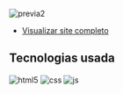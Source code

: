
![previa2](https://github.com/camilyolivei/teladelogin/assets/120147200/9e21eb72-a981-424d-86f4-e854b984433d)


- [Visualizar site completo](https://camilyolivei.github.io/teladelogin/)<br/>

## Tecnologias usada

<div style="display: inline_block">
  <img align="center" alt="html5" src="https://img.shields.io/badge/HTML5-E34F26?style=for-the-badge&logo=html5&logoColor=white" />
  <img align="center" alt="css" src="https://img.shields.io/badge/CSS3-1572B6?style=for-the-badge&logo=css3&logoColor=white" />
  <img align="center" alt="js" src="https://img.shields.io/badge/JavaScript-F7DF1E?style=for-the-badge&logo=javascript&logoColor=black" />

</div><br/>
